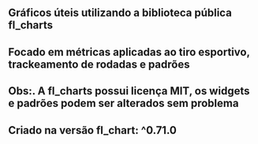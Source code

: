 ## Gráficos úteis utilizando a biblioteca pública fl_charts

## Focado em métricas aplicadas ao tiro esportivo, trackeamento de rodadas e padrões

## Obs:. A fl_charts possui licença MIT, os widgets e padrões podem ser alterados sem problema

## Criado na versão fl_chart: ^0.71.0